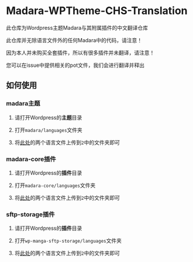 # Madara-WPTheme-CHS-Translation

此仓库为Wordpress主题Madara与其附属插件的中文翻译仓库

此仓库并无除语言文件外的任何Madara中的代码，请注意！

因为本人并未购买全套插件，所以有很多插件并未翻译，请注意！

您可以在issue中提供相关的pot文件，我们会进行翻译并释出

## 如何使用

### madara主题

1. 请打开Wordpress的**主题**目录

2. 打开`madara/languages`文件夹

3. 将[此处](https://github.com/misaka10843/Madara-WPTheme-CHS-Translation/tree/main/theme/madara)的两个语言文件上传到`2`中的文件夹即可

### madara-core插件

1. 请打开Wordpress的**插件**目录

2. 打开`madara-core/languages`文件夹

3. 将[此处](https://github.com/misaka10843/Madara-WPTheme-CHS-Translation/tree/main/plugins/madara-core)的两个语言文件上传到`2`中的文件夹即可

### sftp-storage插件

1. 请打开Wordpress的**插件**目录

2. 打开`wp-manga-sftp-storage/languages`文件夹

3. 将[此处](https://github.com/misaka10843/Madara-WPTheme-CHS-Translation/tree/main/plugins/wp-manga-sftp-storage)的两个语言文件上传到`2`中的文件夹即可
